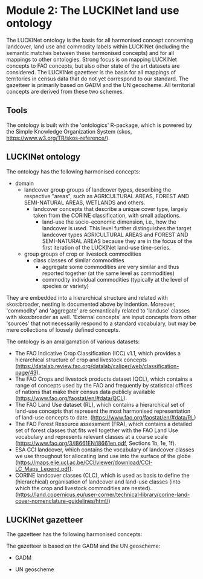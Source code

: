 # Module 2: The LUCKINet land use ontology

The LUCKINet ontology is the basis for all harmonised concept concerning landcover, land use and commodity labels within LUCKINet (including the semantic matches between these harmonised concepts) and for all mappings to other ontologies. Strong focus is on mapping LUCKINet concepts to FAO concepts, but also other state of the art datasets are considered. The LUCKINet gazetteer is the basis for all mappings of territories in census data that do not yet correspond to our standard. The gazetteer is primarily based on GADM and the UN geoscheme. All territorial concepts are derived from these two schemes.

## Tools

The ontology is built with the 'ontologics' R-package, which is powered by the Simple Knowledge Organization System (skos, <https://www.w3.org/TR/skos-reference/>).

## LUCKINet ontology

The ontology has the following harmonised concepts:

-   domain
    -   landcover group groups of landcover types, describing the respective "areas", such as AGRICULTURAL AREAS, FOREST AND SEMI-NATURAL AREAS, WETLANDS and others.
        -   landcover concepts that describe a unique cover type, largely taken from the CORINE classification, with small adaptions.
            -   land-use the socio-economic dimension, i.e., how the landcover is used. This level further distinguishes the target landcover types AGRICULTURAL AREAS and FOREST AND SEMI-NATURAL AREAS because they are in the focus of the first iteration of the LUCKINet land-use time-series.
    -   group groups of crop or livestock commodities
        -   class classes of similar commodities
            -   aggregate some commodities are very similar and thus reported together (at the same level as commodities)
            -   commodity individual commodities (typically at the level of species or variety)

They are embedded into a hierarchical structure and related with skos:broader, nesting is documented above by indention. Moreover, 'commodity' and 'aggregate' are semantically related to 'landuse' classes with skos:broader as well. 'External concepts' are input concepts from other 'sources' that not necessarily respond to a standard vocabulary, but may be mere collections of loosely defined concepts.

The ontology is an amalgamation of various datasets:

-   The FAO Indicative Crop Classification (ICC) v1.1, which provides a hierarchical structure of crop and livestock concepts (<https://datalab.review.fao.org/datalab/caliper/web/classification-page/43>).
-   The FAO Crops and livestock products dataset (QCL), which contains a range of concepts used by the FAO and frequently by statistical offices of nations that make their census data publicly available (<https://www.fao.org/faostat/en/#data/QCL>).
-   The FAO Land Use dataset (RL), which contains a hierarchical set of land-use concepts that represent the most harmonised representation of land-use concepts to date. (<https://www.fao.org/faostat/en/#data/RL>)
-   The FAO Forest Resource assessment (FRA), which contains a detailed set of forest classes that fits well together with the FAO Land Use vocabulary and represents relevant classes at a coarse scale (<https://www.fao.org/3/I8661EN/i8661en.pdf>, Sections 1b, 1e, 1f).
-   ESA CCI landcover, which contains the vocabulary of landcover classes we use throughout for allocating land use into the surface of the globe (<https://maps.elie.ucl.ac.be/CCI/viewer/download/CCI-LC_Maps_Legend.pdf>).
-   CORINE landcover classes (CLC), which is used as basis to define the (hierarchical) organisation of landcover and land-use classes (into which the crop and livestock commodities are nested). (<https://land.copernicus.eu/user-corner/technical-library/corine-land-cover-nomenclature-guidelines/html/>)

## LUCKINet gazetteer

The gazetteer has the following harmonised concepts:

The gazetteer is based on the GADM and the UN geoscheme:

-   GADM

-   UN geoscheme
